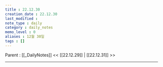 ```yaml
---
title : 22.12.30
creation_date : 22.12.30
last_modified :
note_type : daily
category : daily_notes
memo_level : 0
aliases : 12월 30일
tags : []
---
```

Parent : [[_DailyNotes]]
<< [[22.12.29]] | [[22.12.31]] >>

---
